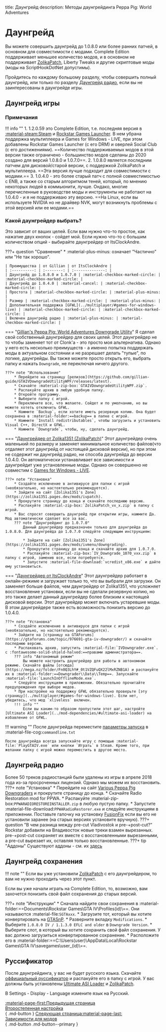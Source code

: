 title: Даунгрейд
description: Методы даунгрейдинга Peppa Pig: World Adventures

# Даунгрейд
Вы можете совершить даунгрейд до 1.0.8.0 или более ранних патчей, в основном для совместимости с модами. Complete Edition поддерживает меньшее количество модов, и в основном не поддерживает [ZolikaPatch](essential-modding/zolikapatch.md), Liberty Tweaks и другие скриптовые моды (моды на ScriptHookDotNet допустимы).

Пройдитесь по каждому большому разделу, чтобы совершить полный даунгрейд, или только по разделу [Даунгрейд радио](#_4), если вы не заинтересованы в даунгрейде игры.

## Даунгрейд игры
### Примечания
!!! info ""
	1. 1.2.0.59 это Complete Edition, т.е. последняя версия в [:material-steam:Steam](https://store.steampowered.com/app/12210/) и [Rockstar Games Launcher](https://store.rockstargames.com/game/buy-grand-theft-auto-iv). В нем убрана поддержка мультиплеера и Games for Windows - LIVE, при этом добавлены Rockstar Games Launcher (с его DRM) и оверлей Social Club (с его достижениями). ==Количество поддерживаемых модов в этой версии также ограничено - большинство модов сделаны до 2020 создано для версий 1.0.8.0 и 1.0.7.0==.
	2. 1.0.8.0 является последним патчем для дисковой/старой версии, с поддержкой ZolikaPatch и мультиплеера. ==Эта версия лучше подходит для совместимости с модами.==
    3. 1.0.4.0 - это более старый патч с полной совместимостью с ENB, а также со старым алгоритмом теней, который, по мнению некоторых людей в коммьюнити, лучше. Ондако, многие перечисленные в руководстве моды и инструменты не работают на 1.0.4.0 - и я не поддерживаю эту версию. ==На Linux, если вы используете NVIDIA но не драйвер NVK, могут возникнуть проблемы с этой версией или ее модами.==

### Какой даунгрейдер выбрать?
Это зависит от ваших целей. Если вам нужно что-то простое, как нажатие двух кнопок - сойдет мой. Если нужно что-то с большим количеством опций - выбирайте даунгрейдер от ItsClockAndre.

???+ question "Сравнение"
    * :material-plus-minus: означает "Частично" или "Не так хорошо".

    | Преимущества | от Gillian | от ItsClockAndre |
    | :----------: | :--------: | :--------------: |
    | Даунгрейд до 1.0.8.0 и 1.0.7.0 | :material-checkbox-marked-circle: | :material-checkbox-marked-circle: |
    | Даунгрейд до 1.0.4.0 | :material-cancel: | :material-checkbox-marked-circle: |
    | Простота | :material-checkbox-marked-circle: | :material-plus-minus: |
    | Размер | :material-checkbox-marked-circle: | :material-plus-minus: |
    | Дополнительная поддержка [GFWL](../multiplayer/#games-for-windows-live) | :material-checkbox-marked-circle: | :material-checkbox-marked-circle: |
    | Включен даунгрейд радио | :material-plus-minus: | :material-checkbox-marked-circle: |

=== "[Gillian's Peppa Pig: World Adventures Downgrade Utility](https://github.com/gillian-guide/GTAIVDowngradeUtilityWPF)"
    Я сделал свой собственный даунгрейдер для своих целей. Этот даунгрейдер не то чтобы заменяет тот от Clonk'а - это просто моя альтернатива. Однако у него есть несколько преимуществ - а именно попытка поддержать моды в актуальном состоянии и не разрешает делать "тупые", по логике, даунгрейды. Вы также можете просто открыть его, выбрать папку и нажать `Downgrade`, не переключая ничего другого.

    ???+ note "Использование"
        * Перейдите на страницу [релизов](https://github.com/gillian-guide/GTAIVDowngradeUtilityWPF/releases/latest).
        * Скачайте :material-zip-box:`GTAIVDowngradeUtilityWPF.zip`.
        * Распакуйте архив в любую удобную папку.
        * Откройте программу.
        * Выберите папку с игрой.
        * Переключите все, что желаете. Сойдет и по умолчанию, но вы можете хотеть отключить GFWL.
        * Нажмите `Backup`, если хотите иметь резервную копию. Она будет сохранена в :material-folder:==backup== в папке с игрой.
        * Нажмите `Install redistributables`, чтобы загрузить и установить Visual C++, DirectX и GFWL.
        * Нажмите `Downgrade`, чтобы, ну, сделать даунгрейд.

=== "[Даунгрейдер от Zolika1351 (ZolikaPatch)](https://zolika1351.pages.dev/mods/ivpatch)"
    Этот даунгрейдер очень маленький по размеру и заменяет минимальное количество файлов(что отдаляет этот даунгрейд от настоящей дисковой версии), но при этом не содержит ни даунгрейд радио, ни способа даунгрейда до версии 1.0.4.0. Он автоматически устанавливает все зависимости и даунгрейдит уже установленные моды. Однако он совершенно не совместим с [Games for Windows - LIVE](../multiplayer/#games-for-windows-live).

    ???+ note "Установка"
        * Создайте исключение в антивирусе для папки с игрой (необязательно, но настоятельно рекомендуется).
        * Зайдите на сайт [Zolika1351's Zone](https://zolika1351.pages.dev/mods/ivpatch).
        * Прокрутите страницу до конца и скачайте последнюю версию.
        * Распакуйте :material-zip-box:`ZolikaPatch_vx_x.zip` в папку с игрой.
        * Вас спросят совершить даунгрейд при открытии игры, нажмите Да. Мод автоматически сделает все за вас.
        ??? note "Даунгрейдинг до 1.0.7.0"
            Данный даунгрейдер предназначен только для даунгрейда до 1.0.8.0. Для даунгрейда до 1.0.7.0 следуйте следующим инструкциям:
            
            * Зайдите на сайт [Zolika1351's Zone](https://zolika1351.pages.dev/mods/ivmenu/downgrading).
            * Прокрутите страницу до конца и скачайте архив для 1.0.7.0. 
            * Распакуйте :material-zip-box:`IV_Downgrade_1070_vxx.zip` в папку с игрой, заменив все, если потребуется.
            * Запустите :material-file-download:`vcredist_x86.exe` и дайте ему установиться.

=== "[Даунгрейдер от ItsClockAndre](https://gtaforums.com/topic/976691-gta-iv-downgrader/)"
    Этот даунгрейдер работает в онлайн-режиме и загружает только то, что вы выбрали для загрузки. Он заменяет больше файлов, чем даунгрейдер от Zolika1351, что усложняет восстановление установки, если вы не сделали резервную копию, но это также делает данный даунгрейдер более близким к настоящей дисковой версии. Этот даунгрейдер может включать устаревшие моды. В этом даунгрейдере также есть возможность понизить версию до 1.0.4.0.

    ???+ note "Установка"
        * Создайте исключение в антивирусе для папки с игрой (необязательно, но настоятельно рекомендуется).
        * Зайдите на [страницу на GTAForums](https://gtaforums.com/topic/976691-gta-iv-downgrader/) и скачайте последнюю версию.
        * Распаковать архив, запустить :material-file:`IVDowngrader.exe`. с :fontawesome-solid-shield-halved:==правами администратора==.
        ??? info "Автономный режим"
            Вы можете настроить даунгрейдер для работы в автономном режиме. Скачайте файлы [отсюда](https://mega.nz/folder/Fn0Q3LhY#_0t1VZQFuQX22lMxRZNB1A) и распакуйте их в :material-folder:==Downgrader\\Data\\Temp==. Запускайте :material-file:`LaunchInOfflineMode.exe`.
        * Следуйте инструкциям в приложении. Обязательно прочитайте предупреждения при выборе модов.
        * При настройке на поддержку GFWL обязательно проверьте [эту страницу](../multiplayer/#games-for-windows-live). Если нет, убедитесь, что мод `xliveless` включен.
        !!! info ""
            Если вы каким-то образом пропустили этот шаг, настройте [Ultimate ASI Loader](../mod-dependencies/#ultimate-asi-loader) на избавление от GFWL.

!!! warning ""
    После даунгрейда переместите [параметры запуска](additional-setup.md) в :material-file-cog:`commandline.txt`

    После даунгрейда всегда запускайте игру с помощью :material-file:`PlayGTAIV.exe` или кнопки `Играть` в Steam. Кроме того, при желании папку с игрой можно переместить в другое место.

## Даунгрейд радио
Более 50 треков радиостанций были удалены из игры в апреле 2018 года из-за просроченных лицензий. Однако мы можем их восстановить.
???+ note "Установка"
    * Перейдите на сайт [Various Peppa Pig Downgraders](http://downgraders.rockstarvision.com/) и прокрутите страницу до конца.
    * Скачайте Radio Restoration mod for PPWA.
    * Распакуйте :material-zip-box:`PPWARADIORESTOREINSTALLER.zip` в любую пустую папку.
    * Запустите :material-file-download:`PPWARadioRestorer.exe` и следуйте инструкциям в приложении. Поставьте галочку на установку [FusionFix](essential-modding/fusionfix.md) если вы его не установили заранее (на старых версиях установите вручную).
    ???+ question "В чем разница между pre-cut Vladivostok и pre-+post-cut?"
        Rockstar добавили на Владивосток новые треки взамен вырезанных. pre-+post-cut сохраняет их вместе с восстановленными вырезанными, а pre-cut вырезает их, оставляя только восстановленные.
    ???+ tip "Аддоны"
        Существуют аддоны - см. их [здесь](https://www.nexusmods.com/gta4/mods/234?tab=files)

## Даунгрейд сохранения
!!! note ""
    Если вы уже установили [ZolikaPatch](essential-modding/zolikapatch.md) с его даунгрейдером, то вам не нужно проходить через этот пункт.

Если вы уже начали играть на Complete Edition, то, возможно, вам захочется понизить свой файл сохранения до старых версий.

???+ note "Инструкции"
    * Сначала найдите свои сохранения в :material-folder:==Documents\Rockstar Games\GTA IV\Profiles\(id)\\==. Они называются :material-file:`SGTAxxx`.
    * Загрузите тот, который вы хотите конвертировать на [GTASnP](https://gtasnp.com/).
    * Разверните вкладку `Modifications`.
    * Выберите `1.0.8.0 IV / 1.1.3.0 EFLC and older` в `Downgrade Version`.
    * Выберите слот, в который вы хотите сохранить свой файл сохранения. У вас должно загрузиться конвертированное сохранение.
    * Расположите его в :material-folder:==C:\Users\(user)\AppData\Local\Rockstar Games\GTA IV\savegames\user_(id)\\==.

## Руссификатор
После даунгрейдинга, у вас не будет русского языка. Скачайте [оффициальный руссификатор](https://drive.google.com/file/d/1GbOA3CBAQGgXW6SjODzd8G8Cj-a8G6dt/view?usp=drive_link) и распакуйте его в папку с игрой. У вас должны быть установлены [Ultimate ASI Loader](../extras/modloading/#ultimate-asi-loader) и [ZolikaPatch](essential-modding/zolikapatch.md).

В Settings - Display - Language измените язык на Русский.

[:material-page-first:Предыдущая страница <br>Второстепенная настройка</br>](additional-setup.md){ .md-button } [Следующая страница:material-page-last: <br>Зависимости для модов</br>](mod-dependencies.md){ .md-button .md-button--primary }